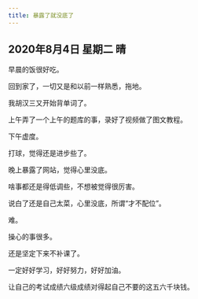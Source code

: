 ```yaml
---
title: 暴露了就没底了
---
```


## 2020年8月4日 星期二 晴

早晨的饭很好吃。

回到家了，一切又是和以前一样熟悉，拖地。

我胡汉三又开始背单词了。

上午弄了一个上午的题库的事，录好了视频做了图文教程。

下午虚度。

打球，觉得还是进步些了。

晚上暴露了网站，觉得心里没底。

啥事都还是得低调些，不想被觉得很厉害。

说白了还是自己太菜，心里没底，所谓“才不配位”。

难。

操心的事很多。

还是坚定下来不补课了。

一定好好学习，好好努力，好好加油。

让自己的考试成绩六级成绩对得起自己不要的这五六千块钱。